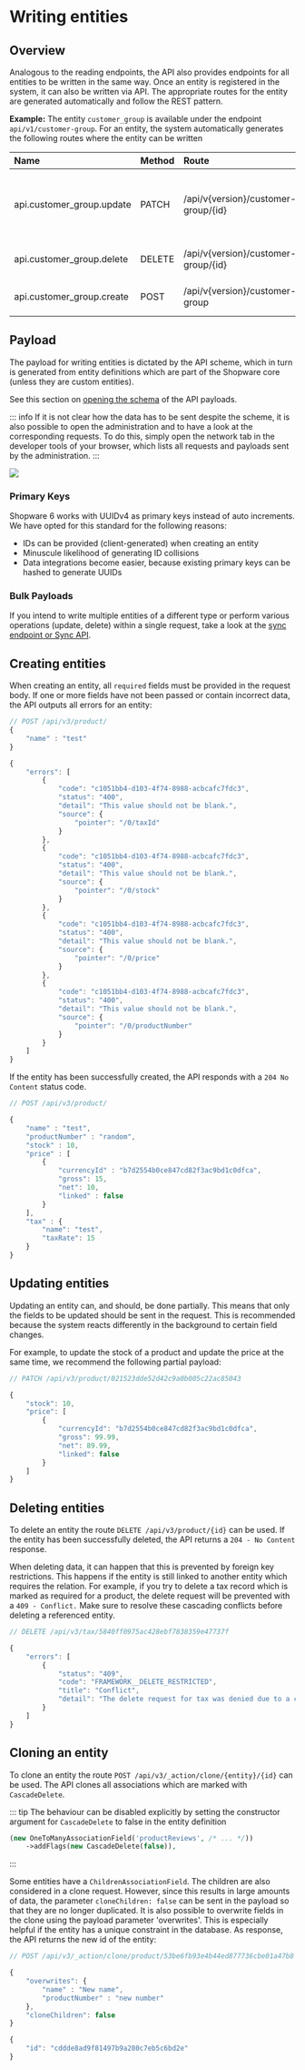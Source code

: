 # Writing entities

## Overview

Analogous to the reading endpoints, the API also provides endpoints for all entities to be written in the same way. Once an entity is registered in the system, it can also be written via API. The appropriate routes for the entity are generated automatically and follow the REST pattern.

**Example:** The entity `customer_group` is available under the endpoint `api/v1/customer-group`. For an entity, the system automatically generates the following routes where the entity can be written

| Name | Method | Route | Usage |
| :--- | :--- | :--- | :--- |
| api.customer\_group.update | PATCH | /api/v{version}/customer-group/{id} | Update the entity with the provided ID |
| api.customer\_group.delete | DELETE | /api/v{version}/customer-group/{id} | Delete the entity |
| api.customer\_group.create | POST | /api/v{version}/customer-group | Create a new entity |

## Payload

The payload for writing entities is dictated by the API scheme, which in turn is generated from entity definitions which are part of the Shopware core \(unless they are custom entities\).

See this section on [opening the schema](../../general-concepts/generated-reference.md#entity-schema) of the API payloads.

::: info
If it is not clear how the data has to be sent despite the scheme, it is also possible to open the administration and to have a look at the corresponding requests. To do this, simply open the network tab in the developer tools of your browser, which lists all requests and payloads sent by the administration.
:::

![](../../../../.gitbook/assets/image%20%286%29.png)

### Primary Keys

Shopware 6 works with UUIDv4 as primary keys instead of auto increments. We have opted for this standard for the following reasons:

* IDs can be provided \(client-generated\) when creating an entity
* Minuscule likelihood of generating ID collisions
* Data integrations become easier, because existing primary keys can be hashed to generate UUIDs

### **Bulk Payloads**

If you intend to write multiple entities of a different type or perform various operations \(update, delete\) within a single request, take a look at the [sync endpoint or Sync API](bulk-payloads.md).

## Creating entities

When creating an entity, all `required` fields must be provided in the request body. If one or more fields have not been passed or contain incorrect data, the API outputs all errors for an entity:

```javascript
// POST /api/v3/product/
{
    "name" : "test"
}

{
    "errors": [
        {
            "code": "c1051bb4-d103-4f74-8988-acbcafc7fdc3",
            "status": "400",
            "detail": "This value should not be blank.",
            "source": {
                "pointer": "/0/taxId"
            }
        },
        {
            "code": "c1051bb4-d103-4f74-8988-acbcafc7fdc3",
            "status": "400",
            "detail": "This value should not be blank.",
            "source": {
                "pointer": "/0/stock"
            }
        },
        {
            "code": "c1051bb4-d103-4f74-8988-acbcafc7fdc3",
            "status": "400",
            "detail": "This value should not be blank.",
            "source": {
                "pointer": "/0/price"
            }
        },
        {
            "code": "c1051bb4-d103-4f74-8988-acbcafc7fdc3",
            "status": "400",
            "detail": "This value should not be blank.",
            "source": {
                "pointer": "/0/productNumber"
            }
        }
    ]
}
```

If the entity has been successfully created, the API responds with a `204 No Content` status code.

```javascript
// POST /api/v3/product/

{
    "name" : "test",
    "productNumber" : "random",
    "stock" : 10,
    "price" : [
        {
            "currencyId" : "b7d2554b0ce847cd82f3ac9bd1c0dfca", 
            "gross": 15, 
            "net": 10, 
            "linked" : false
        }
    ],
    "tax" : {
        "name": "test", 
        "taxRate": 15
    }    
}
```

## Updating entities

Updating an entity can, and should, be done partially. This means that only the fields to be updated should be sent in the request. This is recommended because the system reacts differently in the background to certain field changes.

For example, to update the stock of a product and update the price at the same time, we recommend the following partial payload:

```javascript
// PATCH /api/v3/product/021523dde52d42c9a0b005c22ac85043

{
    "stock": 10,
    "price": [
        {
            "currencyId": "b7d2554b0ce847cd82f3ac9bd1c0dfca",
            "gross": 99.99,
            "net": 89.99,
            "linked": false
        }    
    ]
}
```

## Deleting entities

To delete an entity the route `DELETE /api/v3/product/{id}` can be used. If the entity has been successfully deleted, the API returns a `204 - No Content` response.

When deleting data, it can happen that this is prevented by foreign key restrictions. This happens if the entity is still linked to another entity which requires the relation. For example, if you try to delete a tax record which is marked as required for a product, the delete request will be prevented with a `409 - Conflict.` Make sure to resolve these cascading conflicts before deleting a referenced entity.

```javascript
// DELETE /api/v3/tax/5840ff0975ac428ebf7838359e47737f

{
    "errors": [
        {
            "status": "409",
            "code": "FRAMEWORK__DELETE_RESTRICTED",
            "title": "Conflict",
            "detail": "The delete request for tax was denied due to a conflict. The entity is currently in use by: product (32)"
        }
    ]
}
```

## Cloning an entity

To clone an entity the route `POST /api/v3/_action/clone/{entity}/{id}` can be used. The API clones all associations which are marked with `CascadeDelete`.

::: tip
The behaviour can be disabled explicitly by setting the constructor argument for `CascadeDelete` to false in the entity definition

```php
(new OneToManyAssociationField('productReviews', /* ... */))
    ->addFlags(new CascadeDelete(false)),
```
:::

Some entities have a `ChildrenAssociationField`. The children are also considered in a clone request. However, since this results in large amounts of data, the parameter `cloneChildren: false` can be sent in the payload so that they are no longer duplicated. It is also possible to overwrite fields in the clone using the payload parameter 'overwrites'. This is especially helpful if the entity has a unique constraint in the database. As response, the API returns the new id of the entity:

```javascript
// POST /api/v3/_action/clone/product/53be6fb93e4b44ed877736cbe01a47b8

{
    "overwrites": {
        "name" : "New name",
        "productNumber" : "new number"
    },
    "cloneChildren": false
}

{
    "id": "cddde8ad9f81497b9a280c7eb5c6bd2e"
}
```

